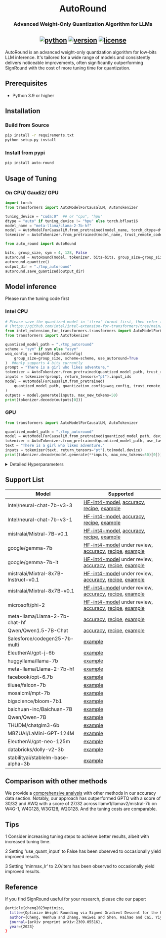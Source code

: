 <div align="center">

AutoRound
===========================
<h3> Advanced Weight-Only Quantization Algorithm for LLMs</h3>

[![python](https://img.shields.io/badge/python-3.8%2B-blue)](https://github.com/intel/auto-round)
[![version](https://img.shields.io/badge/release-0.1-green)](https://github.com/intel/auto-round)
[![license](https://img.shields.io/badge/license-Apache%202-blue)](https://github.com/intel/auto-round/blob/main/LICENSE)
---
<div align="left">

AutoRound is an advanced weight-only quantization algorithm for low-bits LLM inference. It's tailored for a wide range of models and consistently delivers noticeable improvements, often significantly outperforming SignRound with the cost of more tuning time for quantization.

## Prerequisites
- Python 3.9 or higher

## Installation
### Build from Source
```bash
pip install -r requirements.txt
python setup.py install
```
### Install from pypi
```bash
pip install auto-round
```
## Usage of Tuning

### On CPU/ Gaudi2/ GPU

```python
import torch
from transformers import AutoModelForCausalLM, AutoTokenizer

tuning_device = "cuda:0"  ## or "cpu", "hpu"
dtype = "auto" if tuning_device != "hpu" else torch.bfloat16
model_name = "meta-llama/Llama-2-7b-hf"
model = AutoModelForCausalLM.from_pretrained(model_name, torch_dtype=dtype, trust_remote_code=True)
tokenizer = AutoTokenizer.from_pretrained(model_name, trust_remote_code=True)

from auto_round import AutoRound

bits, group_size, sym = 4, 128, False
autoround = AutoRound(model, tokenizer, bits=bits, group_size=group_size, sym=sym, device=tuning_device)
autoround.quantize()
output_dir = "./tmp_autoround"
autoround.save_quantized(output_dir)
```



## Model inference
Please run the tuning code first



### Intel CPU
```python
# Please save the quantized model in 'itrex' format first, then refer to the ITREX tutorial for more details on inference with the INT4 model.
# (https://github.com/intel/intel-extension-for-transformers/tree/main/intel_extension_for_transformers/llm/runtime/neural_speed)
from intel_extension_for_transformers.transformers import AutoModelForCausalLM, WeightOnlyQuantConfig
from transformers import AutoTokenizer

quantized_model_path = "./tmp_autoround"
scheme = "sym" if sym else "asym"
woq_config = WeightOnlyQuantConfig(
    group_size=group_size, scheme=scheme, use_autoround=True
)  ##only supports 4 bits currently
prompt = "There is a girl who likes adventure,"
tokenizer = AutoTokenizer.from_pretrained(quantized_model_path, trust_remote_code=True)
inputs = tokenizer(prompt, return_tensors="pt").input_ids
model = AutoModelForCausalLM.from_pretrained(
    quantized_model_path, quantization_config=woq_config, trust_remote_code=True, device="cpu"
)
outputs = model.generate(inputs, max_new_tokens=50)
print(tokenizer.decode(outputs[0]))
```


### GPU
```python
from transformers import AutoModelForCausalLM, AutoTokenizer

quantized_model_path = "./tmp_autoround"
model = AutoModelForCausalLM.from_pretrained(quantized_model_path, device_map="auto", trust_remote_code=True)
tokenizer = AutoTokenizer.from_pretrained(quantized_model_path, use_fast=True)
text = "There is a girl who likes adventure,"
inputs = tokenizer(text, return_tensors="pt").to(model.device)
print(tokenizer.decode(model.generate(**inputs, max_new_tokens=50)[0]))
```

<details>
  <summary>Detailed Hyperparameters</summary>

- `model`: The PyTorch model to be quantized.
            
- `tokenizer`: An optional tokenizer for processing input data. If none is provided, a dataloader must be supplied.
  
- `bits (int)`: Number of bits for quantization (default is 4).
  
- `group_size (int)`: Size of the quantization group (default is 128).

- `sym (bool)`: Whether to use symmetric quantization.
  
- `use_quant_input (bool)`: Whether to use the output of the previous quantized block as the input for the current block (default is True).
  
- `enable_minmax_tuning (bool)`: Whether to enable weight min-max tuning (default is True).
  
- `iters (int)`: Number of tuning iterations (default is 200).
  
- `lr (float)`: The learning rate for rounding value (default is None, it will be set to 1.0/iters automatically).
  
- `minmax_lr (float)`: The learning rate for min-max tuning (default is None, it will be set to lr automatically).
  
- `n_samples (int)`: Number of samples for tuning (default is 512).
  
- `seqlen (int)`: Data length of the sequence for tuning (default is 2048).
  
- `batch_size (int)`: Batch size for training (default is 8).

- `scale_dtype (str)`: The data type of quantization scale to be used (default is "float32"), different kernels have different choices.
  
- `amp (bool)`: Whether to use automatic mixed precision (default is True).
  
- `n_blocks (int)`: Packing several blocks as one for tuning together (default is 1).
  
- `gradient_accumulate_steps (int)`: Number of gradient accumulation steps (default is 1).
  
- `low_gpu_mem_usage (bool)`: Whether to save GPU memory at the cost of a little tuning time (default is True).
  
- `dataset (str)`: The default dataset name for tuning (default is "NeelNanda/pile-10k").
  
- `dataset_split (str)`: The split of the dataset to be used for tuning (default is "train").
  
- `dataloader`: The dataloader for tuning data.
  
- `weight_config (dict)`: Configuration for weight quantization (default is an empty dictionary), mainly for mixed bits or mixed precision.
  
- `device`: The device to be used for tuning. The default is set to 'auto', allowing for automatic detection.

</details>


## Support List

| Model                    | Supported                                                                                                                                                                                                                                                          |
|--------------------------|--------------------------------------------------------------------------------------------------------------------------------------------------------------------------------------------------------------------------------------------------------------------|
| Intel/neural-chat-7b-v3-3 | [HF-int4-model](https://huggingface.co/Intel/neural-chat-7b-v3-3-int4-inc), [accuracy](./docs/neural-chat-7b-v3-3-acc.md), [recipe](./examples/language-modeling/scripts/neural-chat-7b-v3-3.sh), [example](./examples/language-modeling/)                         |
| Intel/neural-chat-7b-v3-1 | [HF-int4-model](https://huggingface.co/Intel/neural-chat-7b-v3-1-int4-inc), [accuracy](./docs/neural-chat-7b-v3-1-acc.md), [recipe](./examples/language-modeling/scripts/neural-chat-7b-v3-1.sh), [example](./examples/language-modeling/)                         |
| mistralai/Mistral-7B-v0.1 | [HF-int4-model](https://huggingface.co/Intel/Mistral-7B-v0.1-int4-inc), [accuracy](./docs/Mistral-7B-v0.1-acc.md), [recipe](./examples/language-modeling/scripts/Mistral-7B-v0.1.sh), [example](./examples/language-modeling/)                                     |
| google/gemma-7b          | [HF-int4-model](https://huggingface.co/Intel/gemma-7b-int4-inc) under review, [accuracy](./docs/gemma-7b-acc.md), [recipe](./examples/language-modeling/scripts/gemma-7b.sh),  [example](./examples/language-modeling/)                                            |
| google/gemma-7b-it       | [HF-int4-model](https://huggingface.co/Intel/gemma-7b-it-int4-inc) under review, [accuracy](./docs/gemma-7b-it-acc.md), [recipe](./examples/language-modeling/scripts/gemma-7b-it.sh), [example](./examples/language-modeling/)                                    |                                            |
  mistralai/Mixtral-8x7B-Instruct-v0.1 | [HF-int4-model](https://huggingface.co/Intel/Mistral-7B-v0.1-int4-inc) under review, [accuracy](./docs/Mixtral-8x7B-Instruct-v0.1-acc.md), [recipe](./examples/language-modeling/scripts/Mixtral-8x7B-Instruct-v0.1.sh),  [example](./examples/language-modeling/) |
| mistralai/Mixtral-8x7B-v0.1 | [HF-int4-model](https://huggingface.co/Intel/Mixtral-8x7B-v0.1-int4-inc) under review, [accuracy](./docs/Mixtral-8x7B-v0.1-acc.md), [recipe](./examples/language-modeling/scripts/Mixtral-8x7B-v0.1.sh), [example](./examples/language-modeling/)                  |
| microsoft/phi-2          | [HF-int4-model](https://huggingface.co/Intel/phi-2-int4-inc) under review, [accuracy](./docs/phi-2-acc.md), [recipe](./examples/language-modeling/scripts/phi-2.sh), [example](./examples/language-modeling/)                                                      |
| meta-llama/Llama-2-7b-chat-hf | [accuracy](./docs/Llama-2-7b-chat-hf-acc.md), [recipe](./examples/language-modeling/scripts/Llama-2-7b-chat-hf.sh), [example](./examples/language-modeling/)                                                                                                                    |
| Qwen/Qwen1.5-7B-Chat | [accuracy](./docs/Qwen1.5-7B-Chat-acc.md), [recipe](./examples/language-modeling/scripts/Qwen1.5-7B-Chat.sh), [example](./examples/language-modeling/)                                                                                                                    |
| Salesforce/codegen25-7b-multi | [example](./examples/code-generation)                                                                                                                                                                                                                              |
| EleutherAI/gpt-j-6b | [example](./examples/language-modeling/)                                                                                                                                                                                                                           |
| huggyllama/llama-7b | [example](./examples/language-modeling/)                                                                                                                                                                                                                           |
| meta-llama/Llama-2-7b-hf | [example](./examples/language-modeling/)                                                                                                                                                                                                                           |
| facebook/opt-6.7b | [example](./examples/language-modeling/)                                                                                                                                                                                                                           |
| tiiuae/falcon-7b | [example](./examples/language-modeling/)                                                                                                                                                                                                                           |
| mosaicml/mpt-7b | [example](./examples/language-modeling/)                                                                                                                                                                                                                           |
| bigscience/bloom-7b1 | [example](./examples/language-modeling/)                                                                                                                                                                                                                           |
| baichuan-inc/Baichuan-7B | [example](./examples/language-modeling/)                                                                                                                                                                                                                           |
| Qwen/Qwen-7B | [example](./examples/language-modeling/)                                                                                                                                                                                                                           |
| THUDM/chatglm3-6b | [example](./examples/language-modeling/)                                                                                                                                                                                                                           |
| MBZUAI/LaMini-GPT-124M | [example](./examples/language-modeling/)                                                                                                                                                                                                                           |
| EleutherAI/gpt-neo-125m | [example](./examples/language-modeling/)                                                                                                                                                                                                                           |
| databricks/dolly-v2-3b | [example](./examples/language-modeling/)                                                                                                                                                                                                                           |
| stabilityai/stablelm-base-alpha-3b | [example](./examples/language-modeling/)




## Comparison with other methods

We provide a [comprehensive analysis](docs/acc.md) with other methods in our accuracy data section. Notably, our approach has outperformed GPTQ with a score of 30/32 and AWQ with a score of 27/32 across llamv1/llamav2/mistral-7b on W4G-1, W4G128, W3G128, W2G128.  And the tuning costs are comparable.

## Tips
1 Consider increasing tuning steps to achieve better results, albeit with increased tuning time. 

2 Setting 'use_quant_input' to False has been observed to occasionally yield improved results.

3 Setting 'minmax_lr' to 2.0/iters has been observed to occasionally yield improved results.

## Reference
If you find SignRound useful for your research, please cite our paper:
```bash
@article{cheng2023optimize,
  title={Optimize Weight Rounding via Signed Gradient Descent for the Quantization of LLMs},
  author={Cheng, Wenhua and Zhang, Weiwei and Shen, Haihao and Cai, Yiyang and He, Xin and Lv, Kaokao},
  journal={arXiv preprint arXiv:2309.05516},
  year={2023}
}
```

